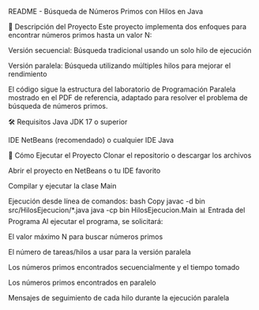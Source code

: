 README - Búsqueda de Números Primos con Hilos en Java

📝 Descripción del Proyecto
Este proyecto implementa dos enfoques para encontrar números primos hasta un valor N:

Versión secuencial: Búsqueda tradicional usando un solo hilo de ejecución

Versión paralela: Búsqueda utilizando múltiples hilos para mejorar el rendimiento

El código sigue la estructura del laboratorio de Programación Paralela mostrado en el PDF de referencia, adaptado para resolver el problema de búsqueda de números primos.

🛠️ Requisitos
Java JDK 17 o superior

IDE NetBeans (recomendado) o cualquier IDE Java

🚀 Cómo Ejecutar el Proyecto
Clonar el repositorio o descargar los archivos

Abrir el proyecto en NetBeans o tu IDE favorito

Compilar y ejecutar la clase Main

Ejecución desde línea de comandos:
bash
Copy
javac -d bin src/HilosEjecucion/*.java
java -cp bin HilosEjecucion.Main
📊 Entrada del Programa
Al ejecutar el programa, se solicitará:

El valor máximo N para buscar números primos

El número de tareas/hilos a usar para la versión paralela

Los números primos encontrados secuencialmente y el tiempo tomado

Los números primos encontrados en paralelo

Mensajes de seguimiento de cada hilo durante la ejecución paralela
